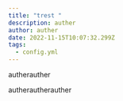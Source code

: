 ```yaml
---
title: "trest "
description: auther
author: auther
date: 2022-11-15T10:07:32.299Z
tags:
  - config.yml
---
```

autherauther

autherautherauther